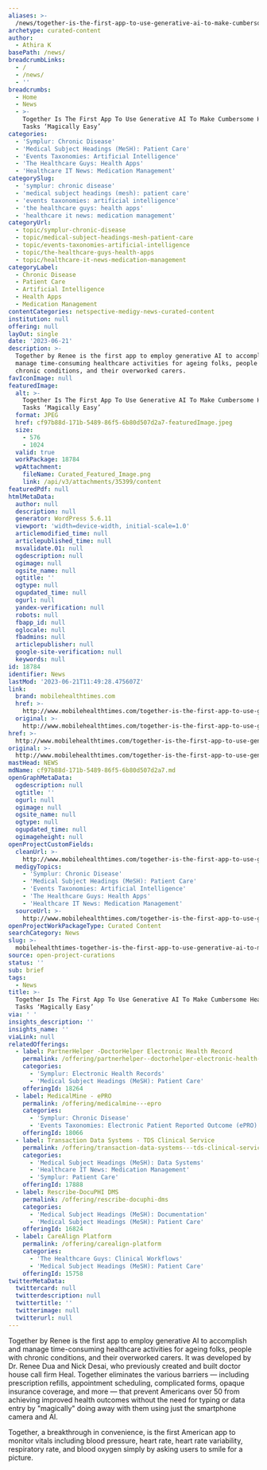 ```yaml
---
aliases: >-
  /news/together-is-the-first-app-to-use-generative-ai-to-make-cumbersome-healthcare-tasks-magically-easy
archetype: curated-content
author:
  - Athira K
basePath: /news/
breadcrumbLinks:
  - /
  - /news/
  - ''
breadcrumbs:
  - Home
  - News
  - >-
    Together Is The First App To Use Generative AI To Make Cumbersome Healthcare
    Tasks ‘Magically Easy’
categories:
  - 'Symplur: Chronic Disease'
  - 'Medical Subject Headings (MeSH): Patient Care'
  - 'Events Taxonomies: Artificial Intelligence'
  - 'The Healthcare Guys: Health Apps'
  - 'Healthcare IT News: Medication Management'
categorySlug:
  - 'symplur: chronic disease'
  - 'medical subject headings (mesh): patient care'
  - 'events taxonomies: artificial intelligence'
  - 'the healthcare guys: health apps'
  - 'healthcare it news: medication management'
categoryUrl:
  - topic/symplur-chronic-disease
  - topic/medical-subject-headings-mesh-patient-care
  - topic/events-taxonomies-artificial-intelligence
  - topic/the-healthcare-guys-health-apps
  - topic/healthcare-it-news-medication-management
categoryLabel:
  - Chronic Disease
  - Patient Care
  - Artificial Intelligence
  - Health Apps
  - Medication Management
contentCategories: netspective-medigy-news-curated-content
institution: null
offering: null
layOut: single
date: '2023-06-21'
description: >-
  Together by Renee is the first app to employ generative AI to accomplish and
  manage time-consuming healthcare activities for ageing folks, people with
  chronic conditions, and their overworked carers. 
favIconImage: null
featuredImage:
  alt: >-
    Together Is The First App To Use Generative AI To Make Cumbersome Healthcare
    Tasks ‘Magically Easy’
  format: JPEG
  href: cf97b88d-171b-5489-86f5-6b80d507d2a7-featuredImage.jpeg
  size:
    - 576
    - 1024
  valid: true
  workPackage: 18784
  wpAttachment:
    fileName: Curated_Featured_Image.png
    link: /api/v3/attachments/35399/content
featuredPdf: null
htmlMetaData:
  author: null
  description: null
  generator: WordPress 5.6.11
  viewport: 'width=device-width, initial-scale=1.0'
  articlemodified_time: null
  articlepublished_time: null
  msvalidate.01: null
  ogdescription: null
  ogimage: null
  ogsite_name: null
  ogtitle: ''
  ogtype: null
  ogupdated_time: null
  ogurl: null
  yandex-verification: null
  robots: null
  fbapp_id: null
  oglocale: null
  fbadmins: null
  articlepublisher: null
  google-site-verification: null
  keywords: null
id: 18784
identifier: News
lastMod: '2023-06-21T11:49:28.475607Z'
link:
  brand: mobilehealthtimes.com
  href: >-
    http://www.mobilehealthtimes.com/together-is-the-first-app-to-use-generative-ai-to-make-cumbersome-healthcare-tasks-magically-easy/
  original: >-
    http://www.mobilehealthtimes.com/together-is-the-first-app-to-use-generative-ai-to-make-cumbersome-healthcare-tasks-magically-easy/
href: >-
  http://www.mobilehealthtimes.com/together-is-the-first-app-to-use-generative-ai-to-make-cumbersome-healthcare-tasks-magically-easy/
original: >-
  http://www.mobilehealthtimes.com/together-is-the-first-app-to-use-generative-ai-to-make-cumbersome-healthcare-tasks-magically-easy/
mastHead: NEWS
mdName: cf97b88d-171b-5489-86f5-6b80d507d2a7.md
openGraphMetaData:
  ogdescription: null
  ogtitle: ''
  ogurl: null
  ogimage: null
  ogsite_name: null
  ogtype: null
  ogupdated_time: null
  ogimageheight: null
openProjectCustomFields:
  cleanUrl: >-
    http://www.mobilehealthtimes.com/together-is-the-first-app-to-use-generative-ai-to-make-cumbersome-healthcare-tasks-magically-easy/
  medigyTopics:
    - 'Symplur: Chronic Disease'
    - 'Medical Subject Headings (MeSH): Patient Care'
    - 'Events Taxonomies: Artificial Intelligence'
    - 'The Healthcare Guys: Health Apps'
    - 'Healthcare IT News: Medication Management'
  sourceUrl: >-
    http://www.mobilehealthtimes.com/together-is-the-first-app-to-use-generative-ai-to-make-cumbersome-healthcare-tasks-magically-easy/
openProjectWorkPackageType: Curated Content
searchCategory: News
slug: >-
  mobilehealthtimes-together-is-the-first-app-to-use-generative-ai-to-make-cumbersome-healthcare-tasks-magically-easy
source: open-project-curations
status: ''
sub: brief
tags:
  - News
title: >-
  Together Is The First App To Use Generative AI To Make Cumbersome Healthcare
  Tasks ‘Magically Easy’
via: ' '
insights_description: ''
insights_name: ''
viaLink: null
relatedOfferings:
  - label: PartnerHelper -DoctorHelper Electronic Health Record
    permalink: /offering/partnerhelper--doctorhelper-electronic-health-record
    categories:
      - 'Symplur: Electronic Health Records'
      - 'Medical Subject Headings (MeSH): Patient Care'
    offeringId: 18264
  - label: MedicalMine - ePRO
    permalink: /offering/medicalmine---epro
    categories:
      - 'Symplur: Chronic Disease'
      - 'Events Taxonomies: Electronic Patient Reported Outcome (ePRO)'
    offeringId: 18066
  - label: Transaction Data Systems - TDS Clinical Service
    permalink: /offering/transaction-data-systems---tds-clinical-service
    categories:
      - 'Medical Subject Headings (MeSH): Data Systems'
      - 'Healthcare IT News: Medication Management'
      - 'Symplur: Patient Care'
    offeringId: 17888
  - label: Rescribe-DocuPHI DMS
    permalink: /offering/rescribe-docuphi-dms
    categories:
      - 'Medical Subject Headings (MeSH): Documentation'
      - 'Medical Subject Headings (MeSH): Patient Care'
    offeringId: 16824
  - label: CareAlign Platform
    permalink: /offering/carealign-platform
    categories:
      - 'The Healthcare Guys: Clinical Workflows'
      - 'Medical Subject Headings (MeSH): Patient Care'
    offeringId: 15758
twitterMetaData:
  twittercard: null
  twitterdescription: null
  twittertitle: ''
  twitterimage: null
  twitterurl: null
---
```

<p>Together by Renee is the first app to employ generative AI to accomplish and manage time-consuming healthcare activities for ageing folks, people with chronic conditions, and their overworked carers. It was developed by Dr. Renee Dua and Nick Desai, who previously created and built doctor house call firm Heal. Together eliminates the various barriers — including prescription refills, appointment scheduling, complicated forms, opaque insurance coverage, and more — that prevent Americans over 50 from achieving improved health outcomes without the need for typing or data entry by "magically" doing away with them using just the smartphone camera and AI.</p><p>Together, a breakthrough in convenience, is the first American app to monitor vitals including blood pressure, heart rate, heart rate variability, respiratory rate, and blood oxygen simply by asking users to smile for a picture.</p>
